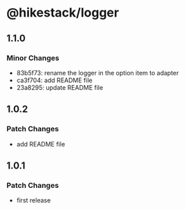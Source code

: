 # @hikestack/logger

## 1.1.0

### Minor Changes

- 83b5f73: rename the logger in the option item to adapter
- ca3f704: add README file
- 23a8295: update README file

## 1.0.2

### Patch Changes

- add README file

## 1.0.1

### Patch Changes

- first release
